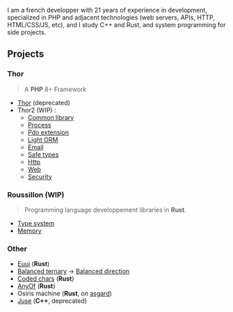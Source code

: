 I am a french developper with 21 years of experience in development, specialized in PHP and adjacent technologies (web servers, APIs, HTTP, HTML/CSS/JS, etc), and I study C++ and Rust, and system programming for side projects.

## Projects

### Thor

> A **PHP** 8+ Framework

- [Thor](https://github.com/Trehinos/Thor) (deprecated)
- Thor2 (WIP) :
  - [Common library](https://github.com/Trehinos/thor-common)
  - [Process](https://github.com/Trehinos/thor-process)
  - [Pdo extension](https://github.com/Trehinos/thor-pdo-extension)
  - [Light ORM](https://github.com/Trehinos/thor-pdo-table)
  - [Email](https://github.com/Trehinos/thor-message)
  - [Safe types](https://github.com/Trehinos/thor-safe-types)
  - [Http](https://github.com/Trehinos/thor-http)
  - [Web](https://github.com/Trehinos/thor-web)
  - [Security](https://github.com/Trehinos/thor-security)
 
### Roussillon (WIP)

> Programming language developpement libraries in **Rust**.

- [Type system](https://github.com/Trehinos/roussillon-type-system)
- [Memory](https://github.com/Trehinos/roussillon-memory)

### Other

- [Euui](https://github.com/Trehinos/euui) (**Rust**)
- [Balanced ternary](https://github.com/Trehinos/balanced-ternary) -> [Balanced direction](https://github.com/Trehinos/balanced-direction)
- [Coded chars](https://github.com/Trehinos/coded-chars) (**Rust**)
- [AnyOf](https://github.com/Trehinos/any_of) (**Rust**)
- Osiris machine (**Rust**, on [asgard](https://asgard.trehinos.eu/osiris))
- [Juse](https://github.com/Trehinos/Juse) (**C++**, deprecated)
